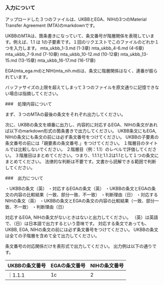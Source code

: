 ### 入力について
アップロードした３つのファイルは、UKBBとEGA、NIHの3つのMaterial Transfer Agreement (MTA)のmarkdownです。

UKBBのMTAは、箇条書きになっていて、条文番号が階層関係を表現しています。例えば、1.1 は 1の子要素です。１回のリクエストでこのファイルのどれか１つを入力します。
mta_ukbb_1-3.md (1-3章)
mta_ukbb_4-6.md (4-6章)
mta_ukbb_7-9.md (7-10章)
mta_ukbb_10-12.md (10-12章)
mta_ukbb_13-15.md (13-15章)
mta_ukbb_16-17.md (16-17章)

EGA(mta_ega.md)とNIH(mta_nih.md)は、条文に階層関係はなく、連番が振られています。

バッファサイズの上限を超えてしまって３つのファイルを原文通りに記憶できない場合は指摘してください。

###　処理内容について

まず、３つのMTAの最後の条文をそれぞれ出力してください。

次に、UKBBの条文を順番に出力し、内容的に対応するEGA、NIHの条文があれば以下のmarkdown形式の箇条書きで出力してください。
UKBB条文にもEGA, NIHの条文にも条文の前には必ず条文番号をつけてください。
UKBBの子要素の条文番号の前には「親要素の条文番号.」をつけてください。
１階層目のタイトルでは比較しないでください。
２階層目（例：1.1）のレベルで評価してください。
３階層目はまとめてください。つまり、1.1.1と1.1.2は1.1として１つの条文にまとめてください。
法律的な判断は不要です。文書から読解できる範囲で判断してください。

###　出力について

・UKBBの条文（英）
  ・対応するEGAの条文（英）
    ・UKBBの条文とEGAの条文の内容の比較結果（一致、部分一致、不一致）
    ・判断理由（日）
  ・対応するNIHの条文（英）
    ・UKBBの条文とEGAの条文の内容の比較結果（一致、部分一致、不一致）
    ・判断理由（日）

対応するEGA, NIHの条文がないときはないと出力してください。
（英）は英語で、（日）は日本語で出力するという意味です。
対応する条文であっても、UKBB, EGA, NIHの条文の前には必ず条文番号をつけてください。
UKBBの条文は全ての子階層を含めて全て出力してください。

条文番号の対応関係だけを表形式で出力してください。
出力例は以下の通りです。

|UKBBの条文番号|EGAの条文番号|NIHの条文番号|
|---|---|---|
｜1.1.1|1c|2|

